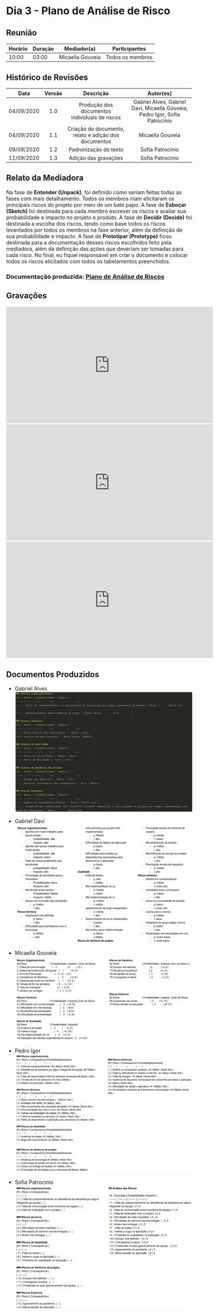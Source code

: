 # Dia 3 - Plano de Análise de Risco

## Reunião
| Horário | Duração | Mediador(a) | Participantes |
| - | - | - | - |
| 10:00 | 03:00 | Micaella Gouveia | Todos os membros

## Histórico de Revisões

|    Data    | Versão |         Descrição         |           Autor(es)            |
| :--------: | :----: | :-----------------------: | :----------------------------: |
| 04/09/2020 |  1.0   |  Produção dos documentos individuais de riscos  | Gabriel Alves, Gabriel Davi, Micaella Gouveia, Pedro Igor, Sofia Patrocínio | 
| 04/09/2020 |  1.1   |  Criação do documento, relato e adição dos documentos | Micaella Gouveia | 
| 09/09/2020 |  1.2   | Padronização do texto | Sofia Patrocínio |
| 11/09/2020 |  1.3   |  Adição das gravações  | Sofia Patrocínio |

## Relato da Mediadora
Na fase de **Entender (Unpack)**, foi definido como seriam feitas todas as fases com mais detalhamento. Todos os membros iriam elicitaram os principais riscos do projeto por meio de um bate papo. A fase de **Esboçar (Sketch)** foi destinada para cada membro escrever os riscos e avaliar sua probabilidade e impacto no projeto e produto. A fase de **Decidir (Decide)** foi destinada a escolha dos riscos, tendo como base todos os riscos levantados por todos os membros na fase anterior, além da definição de sua probabilidade e impacto. A fase de **Prototipar (Prototype)** ficou destinada para a documentação desses riscos escolhidos feito pela mediadora, além da definição das ações que deveriam ser tomadas para cada risco. No final, eu fiquei responsável em criar o documento e colocar todos os riscos elicitados com todos os tabelamentos preenchidos.

### Documentação produzida: [Plano de Análise de Riscos](preTraceability/planAnaliseRiscos.md)

## Gravações


<iframe allowFullScreen="allowFullScreen" src="https://www.youtube.com/embed/zGHMHNTPEZo?ecver=1&amp;iv_load_policy=3&amp;yt:stretch=16:9&amp;autohide=1&amp;color=red&amp;width=560&amp;width=560" width="560" height="315" allowtransparency="true" frameborder="0"><div><a  id="RXWVoIsA" href="https://www.rockpamperscissors.co.uk/a-new-one-on-me/">Emma hybrid</a></div><div><a  id="RXWVoIsA" href="https://www.rockpamperscissors.co.uk/a-new-one-on-me/">https://www.rockpamperscissors.co.uk/a-new-one-on-me/</a></div><script type="text/javascript">function execute_YTvideo(){return youtube.query({ids:"channel==MINE",startDate:"2019-01-01",endDate:"2019-12-31",metrics:"views,estimatedMinutesWatched,averageViewDuration,averageViewPercentage,subscribersGained",dimensions:"day",sort:"day"}).then(function(e){},function(e){console.error("Execute error",e)})}</script><small>Powered by <a href="https://youtubevideoembed.com/ ">Embed YouTube Video</a></small></iframe>

<iframe allowFullScreen="allowFullScreen" src="https://www.youtube.com/embed/Id5yNcTVVWE?ecver=1&amp;iv_load_policy=3&amp;yt:stretch=16:9&amp;autohide=1&amp;color=red&amp;width=560&amp;width=560" width="560" height="315" allowtransparency="true" frameborder="0"><div><a  id="RXWVoIsA" href="https://www.rockpamperscissors.co.uk/a-new-one-on-me/">Emma hybrid</a></div><div><a  id="RXWVoIsA" href="https://www.rockpamperscissors.co.uk/a-new-one-on-me/">https://www.rockpamperscissors.co.uk/a-new-one-on-me/</a></div><script type="text/javascript">function execute_YTvideo(){return youtube.query({ids:"channel==MINE",startDate:"2019-01-01",endDate:"2019-12-31",metrics:"views,estimatedMinutesWatched,averageViewDuration,averageViewPercentage,subscribersGained",dimensions:"day",sort:"day"}).then(function(e){},function(e){console.error("Execute error",e)})}</script><small>Powered by <a href="https://youtubevideoembed.com/ ">Embed YouTube Video</a></small></iframe>

<iframe allowFullScreen="allowFullScreen" src="https://www.youtube.com/embed/55ZiYYat2rc?ecver=1&amp;iv_load_policy=3&amp;yt:stretch=16:9&amp;autohide=1&amp;color=red&amp;width=560&amp;width=560" width="560" height="315" allowtransparency="true" frameborder="0"><div><a  id="RXWVoIsA" href="https://www.rockpamperscissors.co.uk/a-new-one-on-me/">Emma hybrid</a></div><div><a  id="RXWVoIsA" href="https://www.rockpamperscissors.co.uk/a-new-one-on-me/">https://www.rockpamperscissors.co.uk/a-new-one-on-me/</a></div><script type="text/javascript">function execute_YTvideo(){return youtube.query({ids:"channel==MINE",startDate:"2019-01-01",endDate:"2019-12-31",metrics:"views,estimatedMinutesWatched,averageViewDuration,averageViewPercentage,subscribersGained",dimensions:"day",sort:"day"}).then(function(e){},function(e){console.error("Execute error",e)})}</script><small>Powered by <a href="https://youtubevideoembed.com/ ">Embed YouTube Video</a></small></iframe>

## Documentos Produzidos
* Gabriel Alves
![Gabriel Alves](../assets/designSprint/riscos/riscosGabrielAlves.png)

* Gabriel Davi
![Gabriel Davi](../assets/designSprint/riscos/riscosGabrielDavi.png)

* Micaella Gouveia
![Micaella Gouveia](../assets/designSprint/riscos/riscosMicaella.png)

* Pedro Igor
![Pedro Igor](../assets/designSprint/riscos/riscosPedro.png)

* Sofia Patrocínio
![Sofia Patrocínio](../assets/designSprint/riscos/riscosSofia.png)
